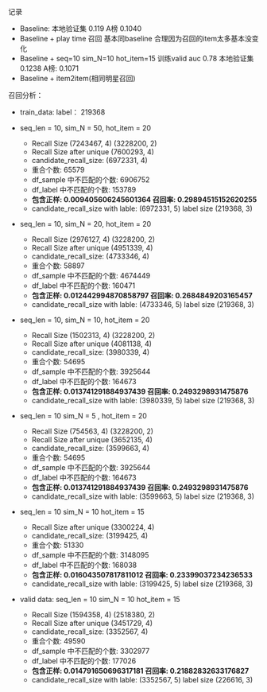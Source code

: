 

记录
* Baseline:  本地验证集 0.119 A榜 0.1040
* Baseline + play time 召回   基本同baseline 合理因为召回的item太多基本没变化
* Baseline + seq=10 sim_N=10 hot_item=15 训练valid auc 0.78 本地验证集 0.1238 A榜: 0.1071
* Baseline + item2item(相同明星召回) 



召回分析：
* train_data:
label： 219368

* seq_len = 10, sim_N  = 50, hot_item = 20
    * Recall Size (7243467, 4) (3228200, 2)
    * Recall Size after unique (7600293, 4)
    * candidate_recall_size: (6972331, 4)
    * 重合个数: 65579
    * df_sample 中不匹配的个数: 6906752
    * df_label 中不匹配的个数: 153789
    * **包含正样: 0.009405606245601364 召回率: 0.29894515152620255**
    * candidate_recall_size with lable: (6972331, 5) label size (219368, 3)

* seq_len = 10, sim_N  = 20, hot_item = 20 
    * Recall Size (2976127, 4) (3228200, 2)
    * Recall Size after unique (4951339, 4)
    * candidate_recall_size: (4733346, 4)
    * 重合个数: 58897
    * df_sample 中不匹配的个数: 4674449
    * df_label 中不匹配的个数: 160471
    * **包含正样: 0.012442994870858797 召回率: 0.2684849203165457**
    * candidate_recall_size with lable: (4733346, 5) label size (219368, 3)
* seq_len = 10, sim_N  = 10, hot_item = 20
    * Recall Size (1502313, 4) (3228200, 2)
    * Recall Size after unique (4081138, 4)
    * candidate_recall_size: (3980339, 4)
    * 重合个数: 54695
    * df_sample 中不匹配的个数: 3925644
    * df_label 中不匹配的个数: 164673
    * **包含正样: 0.013741291884937439 召回率: 0.2493298931475876**
    * candidate_recall_size with lable: (3980339, 5) label size (219368, 3)
* seq_len = 10 sim_N = 5 , hot_item = 20
    * Recall Size (754563, 4) (3228200, 2)
    * Recall Size after unique (3652135, 4)
    * candidate_recall_size: (3599663, 4)
    * 重合个数: 54695
    * df_sample 中不匹配的个数: 3925644
    * df_label 中不匹配的个数: 164673
    * **包含正样: 0.013741291884937439 召回率: 0.2493298931475876**
    * candidate_recall_size with lable: (3599663, 5) label size (219368, 3)
* seq_len = 10 sim_N = 10 hot_item = 15
    * Recall Size after unique (3300224, 4)
    * candidate_recall_size: (3199425, 4)
    * 重合个数: 51330
    * df_sample 中不匹配的个数: 3148095
    * df_label 中不匹配的个数: 168038
    * **包含正样: 0.016043507817811012 召回率: 0.23399037234236533**
    * candidate_recall_size with lable: (3199425, 5) label size (219368, 3)


* valid data:
seq_len = 10 sim_N = 10 hot_item = 15
    * Recall Size (1594358, 4) (2518380, 2)
    * Recall Size after unique (3451729, 4)
    * candidate_recall_size: (3352567, 4)
    * 重合个数: 49590
    * df_sample 中不匹配的个数: 3302977
    * df_label 中不匹配的个数: 177026
    * **包含正样: 0.014791650696317181 召回率: 0.21882832633176827**
    * candidate_recall_size with lable: (3352567, 5) label size (226616, 3)  


    

